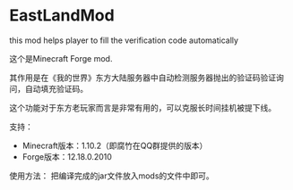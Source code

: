 # EastLandMod
this mod helps player to fill the verification code automatically

这个是Minecraft Forge mod.

其作用是在《我的世界》东方大陆服务器中自动检测服务器抛出的验证码验证询问，自动填充验证码。

这个功能对于东方老玩家而言是非常有用的，可以克服长时间挂机被提下线。

支持：
* Minecraft版本：1.10.2（即腐竹在QQ群提供的版本）
* Forge版本：12.18.0.2010

使用方法：
把编译完成的jar文件放入mods的文件中即可。
